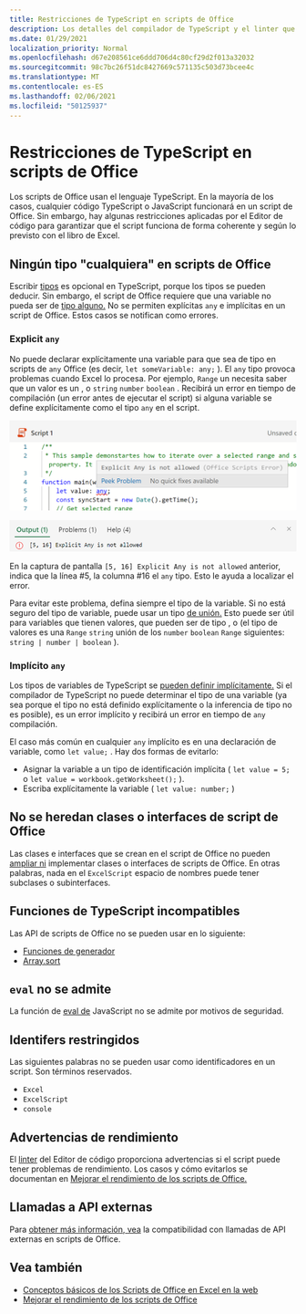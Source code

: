 ```yaml
---
title: Restricciones de TypeScript en scripts de Office
description: Los detalles del compilador de TypeScript y el linter que usa el Editor de código de scripts de Office.
ms.date: 01/29/2021
localization_priority: Normal
ms.openlocfilehash: d67e208561ce6ddd706d4c80cf29d2f013a32032
ms.sourcegitcommit: 98c7bc26f51dc8427669c571135c503d73bcee4c
ms.translationtype: MT
ms.contentlocale: es-ES
ms.lasthandoff: 02/06/2021
ms.locfileid: "50125937"
---
```

# <a name="typescript-restrictions-in-office-scripts"></a>Restricciones de TypeScript en scripts de Office

Los scripts de Office usan el lenguaje TypeScript. En la mayoría de los casos, cualquier código TypeScript o JavaScript funcionará en un script de Office. Sin embargo, hay algunas restricciones aplicadas por el Editor de código para garantizar que el script funciona de forma coherente y según lo previsto con el libro de Excel.

## <a name="no-any-type-in-office-scripts"></a>Ningún tipo "cualquiera" en scripts de Office

Escribir [tipos](https://www.typescriptlang.org/docs/handbook/typescript-in-5-minutes.html) es opcional en TypeScript, porque los tipos se pueden deducir. Sin embargo, el script de Office requiere que una variable no pueda ser de [tipo alguno.](https://www.typescriptlang.org/docs/handbook/basic-types.html#any) No se permiten explícitas `any` e implícitas en un script de Office. Estos casos se notifican como errores.

### <a name="explicit-any"></a>Explicit `any`

No puede declarar explícitamente una variable para que sea de tipo en scripts de `any` Office (es decir, `let someVariable: any;` ). El `any` tipo provoca problemas cuando Excel lo procesa. Por ejemplo, `Range` un necesita saber que un valor es un , o `string` `number` `boolean` . Recibirá un error en tiempo de compilación (un error antes de ejecutar el script) si alguna variable se define explícitamente como el tipo `any` en el script.

![El mensaje explícito de cualquier mensaje en el texto activando del editor de código](../images/explicit-any-editor-message.png)

![El error explícito en la ventana de la consola](../images/explicit-any-error-message.png)

En la captura de pantalla `[5, 16] Explicit Any is not allowed` anterior, indica que la línea #5, la columna #16 el `any` tipo. Esto le ayuda a localizar el error.

Para evitar este problema, defina siempre el tipo de la variable. Si no está seguro del tipo de variable, puede usar un tipo [de unión.](https://www.typescriptlang.org/docs/handbook/unions-and-intersections.html) Esto puede ser útil para variables que tienen valores, que pueden ser de tipo , o (el tipo de valores es una `Range` `string` unión de los `number` `boolean` `Range` siguientes: `string | number | boolean` ).

### <a name="implicit-any"></a>Implícito `any`

Los tipos de variables de TypeScript se [pueden definir implícitamente.](https://www.typescriptlang.org/docs/handbook/type-inference.html) Si el compilador de TypeScript no puede determinar el tipo de una variable (ya sea porque el tipo no está definido explícitamente o la inferencia de tipo no es posible), es un error implícito y recibirá un error en tiempo de `any` compilación.

El caso más común en cualquier `any` implícito es en una declaración de variable, como `let value;` . Hay dos formas de evitarlo:

* Asignar la variable a un tipo de identificación implícita ( `let value = 5;` o `let value = workbook.getWorksheet();` ).
* Escriba explícitamente la variable ( `let value: number;` )

## <a name="no-inheriting-office-script-classes-or-interfaces"></a>No se heredan clases o interfaces de script de Office

Las clases e interfaces que se crean en el script de Office no pueden [ampliar ni](https://www.typescriptlang.org/docs/handbook/classes.html#inheritance) implementar clases o interfaces de scripts de Office. En otras palabras, nada en el `ExcelScript` espacio de nombres puede tener subclases o subinterfaces.

## <a name="incompatible-typescript-functions"></a>Funciones de TypeScript incompatibles

Las API de scripts de Office no se pueden usar en lo siguiente:

* [Funciones de generador](https://developer.mozilla.org/docs/Web/JavaScript/Guide/Iterators_and_Generators#generator_functions)
* [Array.sort](https://developer.mozilla.org/docs/Web/JavaScript/Reference/Global_Objects/Array/sort)

## <a name="eval-is-not-supported"></a>`eval` no se admite

La función de [eval de](https://developer.mozilla.org/docs/Web/JavaScript/Reference/Global_Objects/eval) JavaScript no se admite por motivos de seguridad.

## <a name="restricted-identifers"></a>Identifers restringidos

Las siguientes palabras no se pueden usar como identificadores en un script. Son términos reservados.

* `Excel`
* `ExcelScript`
* `console`

## <a name="performance-warnings"></a>Advertencias de rendimiento

El [linter](https://wikipedia.org/wiki/Lint_(software)) del Editor de código proporciona advertencias si el script puede tener problemas de rendimiento. Los casos y cómo evitarlos se documentan en [Mejorar el rendimiento de los scripts de Office.](web-client-performance.md)

## <a name="external-api-calls"></a>Llamadas a API externas

Para [obtener más información, vea](external-calls.md) la compatibilidad con llamadas de API externas en scripts de Office.

## <a name="see-also"></a>Vea también

* [Conceptos básicos de los Scripts de Office en Excel en la web](scripting-fundamentals.md)
* [Mejorar el rendimiento de los scripts de Office](web-client-performance.md)
